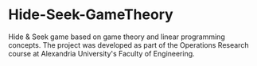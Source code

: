 # Hide-Seek-GameTheory
Hide &amp; Seek game based on game theory and linear programming concepts. The project was developed as part of the Operations Research course at Alexandria University's Faculty of Engineering.
